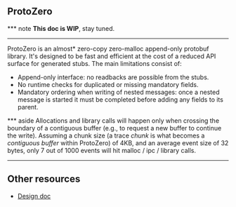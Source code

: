 ProtoZero
---------

*** note
**This doc is WIP**, stay tuned.
<!-- TODO(primiano): write protozero doc. -->
***

ProtoZero is an almost* zero-copy zero-malloc append-only protobuf library.
It's designed to be fast and efficient at the cost of a reduced API
surface for generated stubs. The main limitations consist of:
- Append-only interface: no readbacks are possible from the stubs.
- No runtime checks for duplicated or missing mandatory fields.
- Mandatory ordering when writing of nested messages: once a nested message is
  started it must be completed before adding any fields to its parent.

*** aside
Allocations and library calls will happen only when crossing the boundary of a
contiguous buffer (e.g., to request a new buffer to continue the write).
Assuming a chunk size (a trace *chunk* is what becomes a *contiguous buffer*
within ProtoZero) of 4KB, and an average event size of 32 bytes, only 7 out of
1000 events will hit malloc / ipc / library calls.
***


Other resources
---------------
* [Design doc](https://goo.gl/EKvEfa])
